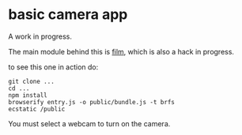 # basic camera app 

A work in progress.

The main module behind this is [film](https://github.com/NHQ/film), which is also a hack in progress.  

to see this one in action do:

```
git clone ...
cd ...
npm install
browserify entry.js -o public/bundle.js -t brfs
ecstatic /public
```

You must select a webcam to turn on the camera.
